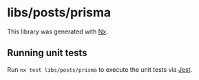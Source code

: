 # libs/posts/prisma

This library was generated with [Nx](https://nx.dev).

## Running unit tests

Run `nx test libs/posts/prisma` to execute the unit tests via [Jest](https://jestjs.io).
